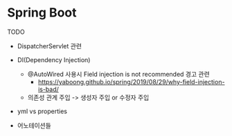 # Spring Boot 
TODO

+ DispatcherServlet 관련
+ DI(Dependency Injection)
  + @AutoWired 사용시 Field injection is not recommended 경고 관련 
    + https://yaboong.github.io/spring/2019/08/29/why-field-injection-is-bad/
  + 의존성 관계 주입 -> 생성자 주입 or 수정자 주입
+ yml vs properties

+ 어노테이션들